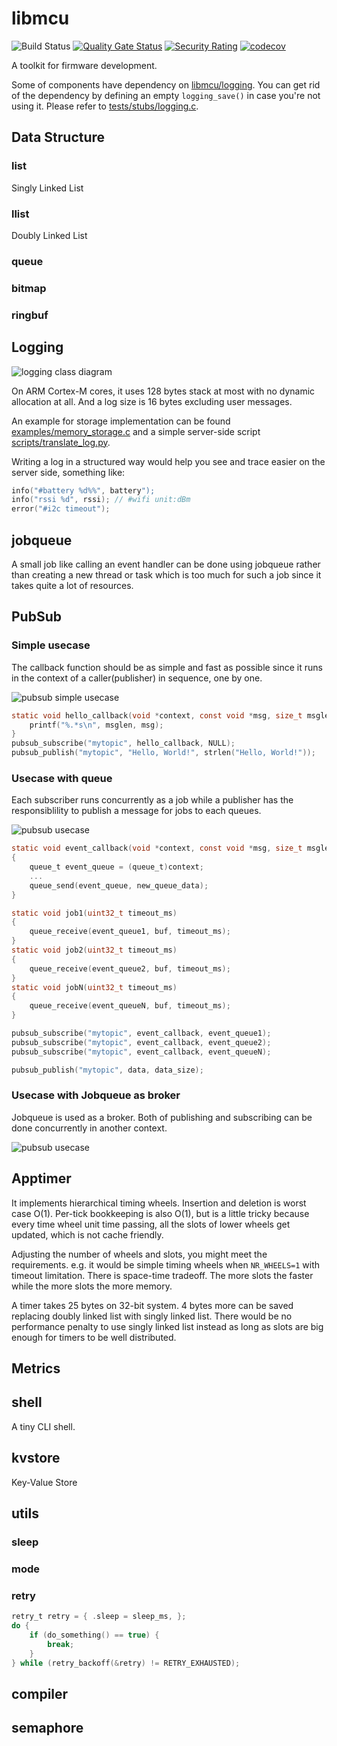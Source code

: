 # libmcu
![Build Status](https://github.com/onkwon/libmcu/workflows/build/badge.svg)
[![Quality Gate Status](https://sonarcloud.io/api/project_badges/measure?project=onkwon_libmcu&metric=alert_status)](https://sonarcloud.io/dashboard?id=onkwon_libmcu)
[![Security Rating](https://sonarcloud.io/api/project_badges/measure?project=onkwon_libmcu&metric=security_rating)](https://sonarcloud.io/dashboard?id=onkwon_libmcu)
[![codecov](https://codecov.io/gh/onkwon/libmcu/branch/master/graph/badge.svg?token=KBLNIEKUF4)](https://codecov.io/gh/onkwon/libmcu)

A toolkit for firmware development.

Some of components have dependency on [libmcu/logging](#logging). You can get
rid of the dependency by defining an empty `logging_save()` in case you're not
using it. Please refer to [tests/stubs/logging.c](tests/stubs/logging.c).

## Data Structure
### list
Singly Linked List
### llist
Doubly Linked List
### queue
### bitmap
### ringbuf

## Logging
![logging class diagram](docs/images/logging.png)

On ARM Cortex-M cores, it uses 128 bytes stack at most with no dynamic
allocation at all. And a log size is 16 bytes excluding user messages.

An example for storage implementation can be found
[examples/memory_storage.c](examples/memory_storage.c) and a simple server-side
script [scripts/translate_log.py](scripts/translate_log.py).

Writing a log in a structured way would help you see and trace easier on the
server side, something like:

```c
info("#battery %d%%", battery");
info("rssi %d", rssi); // #wifi unit:dBm
error("#i2c timeout");
```

## jobqueue
A small job like calling an event handler can be done using jobqueue rather than
creating a new thread or task which is too much for such a job since it takes
quite a lot of resources.

## PubSub
### Simple usecase
The callback function should be as simple and fast as possible since it runs in
the context of a caller(publisher) in sequence, one by one.

![pubsub simple usecase](docs/images/pubsub_simple.png)

```c
static void hello_callback(void *context, const void *msg, size_t msglen) {
	printf("%.*s\n", msglen, msg);
}
pubsub_subscribe("mytopic", hello_callback, NULL);
pubsub_publish("mytopic", "Hello, World!", strlen("Hello, World!"));
```

### Usecase with queue
Each subscriber runs concurrently as a job while a publisher has the
responsiblility to publish a message for jobs to each queues.

![pubsub usecase](docs/images/pubsub_queue.png)

```c
static void event_callback(void *context, const void *msg, size_t msglen)
{
	queue_t event_queue = (queue_t)context;
	...
	queue_send(event_queue, new_queue_data);
}

static void job1(uint32_t timeout_ms)
{
	queue_receive(event_queue1, buf, timeout_ms);
}
static void job2(uint32_t timeout_ms)
{
	queue_receive(event_queue2, buf, timeout_ms);
}
static void jobN(uint32_t timeout_ms)
{
	queue_receive(event_queueN, buf, timeout_ms);
}

pubsub_subscribe("mytopic", event_callback, event_queue1);
pubsub_subscribe("mytopic", event_callback, event_queue2);
pubsub_subscribe("mytopic", event_callback, event_queueN);

pubsub_publish("mytopic", data, data_size);
```

### Usecase with Jobqueue as broker
Jobqueue is used as a broker. Both of publishing and subscribing can be done
concurrently in another context.

![pubsub usecase](docs/images/pubsub_jobqueue.png)

## Apptimer
It implements hierarchical timing wheels. Insertion and deletion is worst case
O(1). Per-tick bookkeeping is also O(1), but is a little tricky because every
time wheel unit time passing, all the slots of lower wheels get updated, which
is not cache friendly.

Adjusting the number of wheels and slots, you might meet the requirements. e.g.
it would be simple timing wheels when `NR_WHEELS=1` with timeout limitation.
There is space-time tradeoff. The more slots the faster while the more slots the
more memory.

A timer takes 25 bytes on 32-bit system. 4 bytes more can be saved replacing
doubly linked list with singly linked list. There would be no performance
penalty to use singly linked list instead as long as slots are big enough for
timers to be well distributed.

## Metrics

## shell
A tiny CLI shell.

## kvstore
Key-Value Store
## utils
### sleep
### mode
### retry
```c
retry_t retry = { .sleep = sleep_ms, };
do {
	if (do_something() == true) {
		break;
	}
} while (retry_backoff(&retry) != RETRY_EXHAUSTED);
```
## compiler
## semaphore

